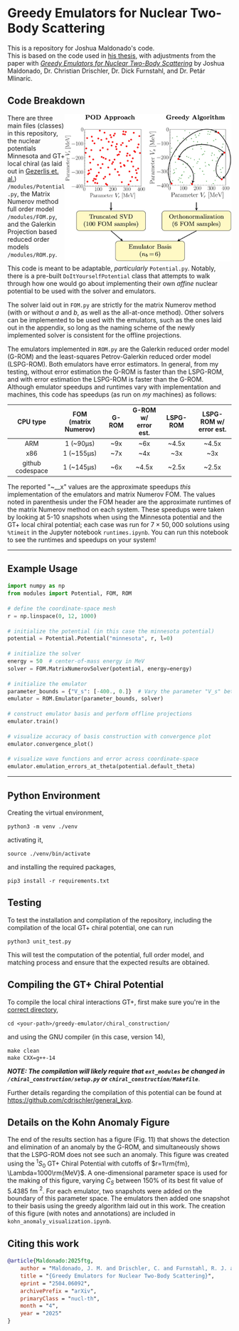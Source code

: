 # Greedy Emulators for Nuclear Two-Body Scattering

This is a repository for Joshua Maldonado's code. <br> This is based on the code used in [his thesis](https://etd.ohiolink.edu/acprod/odb_etd/r/etd/search/10?p10_accession_num=ohiou1726590160450187&clear=10&session=103007851808756), with adjustments from the paper with [_Greedy Emulators for Nuclear Two-Body Scattering_](https://arxiv.org/abs/2504.06092) by Joshua Maldonado, Dr. Christian Drischler, Dr. Dick Furnstahl, and Dr. Petár Mlinaríc.

## Code Breakdown

<img align="right" width="375" src="/markdown_figures/greedy-vs-POD.jpg">

There are three main files (classes) in this repository, the nuclear potentials Minnesota and GT+ local chiral (as laid out in [Gezerlis et. al.](https://doi.org/10.1103/PhysRevC.90.054323)) `/modules/Potential.py`, the Matrix Numerov method full order model `/modules/FOM.py`, and the Galerkin Projection based reduced order models `/modules/ROM.py`.

This code is meant to be adaptable, _particularly_ `Potential.py`. Notably, there is a pre-built `DoItYourselfPotential` class that attempts to walk through how one would go about implementing their own _affine_ nuclear potential to be used with the solver and emulators.

The solver laid out in `FOM.py` are strictly for the matrix Numerov method (with or without $a$ and $b$, as well as the all-at-once method). Other solvers can be implemented to be used with the emulators, such as the ones laid out in the appendix, so long as the naming scheme of the newly implemented solver is consistent for the offline projections.

The emulators implemented in `ROM.py` are the Galerkin reduced order model (G-ROM) and the least-squares Petrov-Galerkin reduced order model (LSPG-ROM). Both emulators have error estimators. In general, from my testing, without error estimation the G-ROM is faster than the LSPG-ROM, and with error estimation the LSPG-ROM is faster than the G-ROM. Although emulator speedups and runtimes vary with implementation and machines, this code has speedups (as run on _my_ machines) as follows:

|     CPU type     | FOM <br>(matrix Numerov) | G-ROM <br>| G-ROM w/ <br> error est. | LSPG-ROM <br>| LSPG-ROM w/ <br> error est. |
|:----------------:|:------------------------:|:---------:|:------------------------:|:------------:|:---------------------------:|
|        ARM       |          1 (~90µs)       |    ~9x    |            ~6x           |     ~4.5x    |             ~4.5x           | <!-- M2 Max -->
|        x86       |          1 (~155µs)      |    ~7x    |            ~4x           |      ~3x     |              ~3x            | <!-- Intel i5 4690K (overclocked)-->
| github codespace |          1 (~145µs)      |    ~6x    |           ~4.5x          |     ~2.5x    |             ~2.5x           |

The reported "~__x" values are the approximate speedups _this_ implementation of the emulators and matrix Numerov FOM. The values noted in parenthesis under the FOM header are the approximate runtimes of the matrix Numerov method on each system. These speedups were taken by looking at 5-10 snapshots when using the Minnesota potential and the GT+ local chiral potential; each case was run for $7 \times 50,000$ solutions using `%timeit` in the Jupyter notebook `runtimes.ipynb`. You can run this notebook to see the runtimes and speedups on your system!

---
## Example Usage
```python
import numpy as np
from modules import Potential, FOM, ROM

# define the coordinate-space mesh
r = np.linspace(0, 12, 1000)

# initialize the potential (in this case the minnesota potential)
potential = Potential.Potential("minnesota", r, l=0)

# initialize the solver
energy = 50  # center-of-mass energy in MeV
solver = FOM.MatrixNumerovSolver(potential, energy=energy)

# initialize the emulator 
parameter_bounds = {"V_s": [-400., 0.]}  # Vary the parameter "V_s" between -400 MeV and 0 MeV
emulator = ROM.Emulator(parameter_bounds, solver)

# construct emulator basis and perform offline projections
emulator.train()

# visualize accuracy of basis construction with convergence plot
emulator.convergence_plot()

# visualize wave functions and error across coordinate-space
emulator.emulation_errors_at_theta(potential.default_theta)
```



---

## Python Environment

Creating the virtual environment,

``` shell
python3 -m venv ./venv
```

activating it,

```shell
source ./venv/bin/activate
```

and installing the required packages,

```shell
pip3 install -r requirements.txt
```

## Testing 
To test the installation and compilation of the repository, including the compilation of the local GT+ chiral potential, one can run
```shell
python3 unit_test.py
```

This will test the computation of the potential, full order model, and matching process and ensure that the expected results are obtained.


## Compiling the GT+ Chiral Potential

To compile the local chiral interactions GT+, first make sure you're in the [correct directory](https://github.com/Ub3rJosh/greedy-emulator/tree/main/chiral_construction),

``` shell
cd <your-path>/greedy-emulator/chiral_construction/
```

and using the GNU compiler (in this case, version 14),

``` shell
make clean
make CXX=g++-14
```

***NOTE: The compilation will _likely_ require that `ext_modules` be changed in `/chiral_construction/setup.py` or `chiral_construction/Makefile`***.

Further details regarding the compilation of this potential can be found at https://github.com/cdrischler/general_kvp.

<!--
For compiling things that give the error: `m2 (mach-o file, but is an incompatible architecture (have 'x86_64', need 'arm64'))` (at least for the purposes of looking at the [BUQEYE eigenvector continuation repo](https://github.com/buqeye/eigenvector-continuation) use these commands: \* `export LDFLAGS="-framework Accelerate"` \* `export NPY_DISTUTILS_APPEND_FLAGS=1` And then compile as mentioned in the BUQEYE repository but without the `-lliblapack` linker flag. This works only on MacOS computers.
-->

## Details on the Kohn Anomaly Figure
The end of the results section has a figure (Fig. 11) that shows the detection and elimination of an anomaly by the G-ROM, and simultaneously shows that the LSPG-ROM does not see such an anomaly. 
This figure was created using the $^1S_0$ GT+ Chiral Potential with cutoffs of $r=1\rm{fm}, \Lambda=1000\rm{MeV}$. 
A one-dimensional parameter space is used for the making of this figure, varying $C_S$ between $150$% of its best fit value of 5.4385 fm $^2$. 
For each emulator, two snapshots were added on the boundary of this parameter space. 
The emulators then added one snapshot to their basis using the greedy algorithm laid out in this work. 
The creation of this figure (with notes and annotations) are included in `kohn_anomaly_visualization.ipynb`.


## Citing this work
```bibtex
@article{Maldonado:2025ftg,
    author = "Maldonado, J. M. and Drischler, C. and Furnstahl, R. J. and Mlinari\'c, P.",
    title = "{Greedy Emulators for Nuclear Two-Body Scattering}",
    eprint = "2504.06092",
    archivePrefix = "arXiv",
    primaryClass = "nucl-th",
    month = "4",
    year = "2025"
}
```
